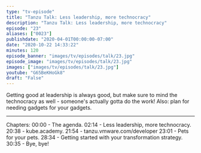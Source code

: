 ```yaml
---
type: "tv-episode"
title: "Tanzu Talk: Less leadership, more technocracy"
description: "Tanzu Talk: Less leadership, more technocracy"
episode: "23"
aliases: ["0023"]
publishdate: "2020-04-01T00:00:00-07:00"
date: "2020-10-22 14:33:22"
minutes: 120
episode_banner: "images/tv/episodes/talk/23.jpg"
episode_image: "images/tv/episodes/talk/23.jpg"
images: ["images/tv/episodes/talk/23.jpg"]
youtube: "G65BeKHoGk8"
draft: "False"
---
```


Getting good at leadership is always good, but make sure to mind the technocracy as well - someone's actually gotta do the work! Also: plan for needing gadgets for your gadgets.

----

Chapters:
00:00 - The agenda.
02:14 - Less leadership, more technocracy.
20:38 - kube.academy.
21:54 - tanzu.vmware.com/developer
23:01 - Pets for your pets.
28:34 - Getting started with your transformation strategy.
30:35 - Bye, bye!